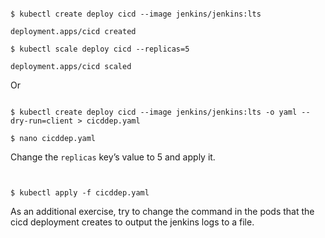 <!-- CKAD Self-Study Mod 2 -->

<pre class="wp-block-code"><code>
$ kubectl create deploy cicd --image jenkins/jenkins:lts

deployment.apps/cicd created

$ kubectl scale deploy cicd --replicas=5

deployment.apps/cicd scaled
</code></pre>

Or

<pre class="wp-block-code"><code>
$ kubectl create deploy cicd --image jenkins/jenkins:lts -o yaml --dry-run=client > cicddep.yaml

$ nano cicddep.yaml
</code></pre>

Change the <code>replicas</code> key’s value to 5 and apply it.

<pre class="wp-block-code"><code>

$ kubectl apply -f cicddep.yaml
</code></pre>

As an additional exercise, try to change the command in the pods that the cicd deployment creates to output the jenkins logs to a file.